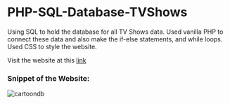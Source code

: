 # PHP-SQL-Database-TVShows

Using SQL to hold the database for all TV Shows data. Used vanilla PHP to connect these data and also make the if-else statements, and while loops. Used CSS to style the website.


Visit the website at this [link](http://beartisan.infinityfreeapp.com/Assignment1/cartoon.php)


### Snippet of the Website:

![cartoondb](https://user-images.githubusercontent.com/113320828/227727563-8c4237ef-2f67-4442-af8f-7cbe82ae4db6.jpg)
